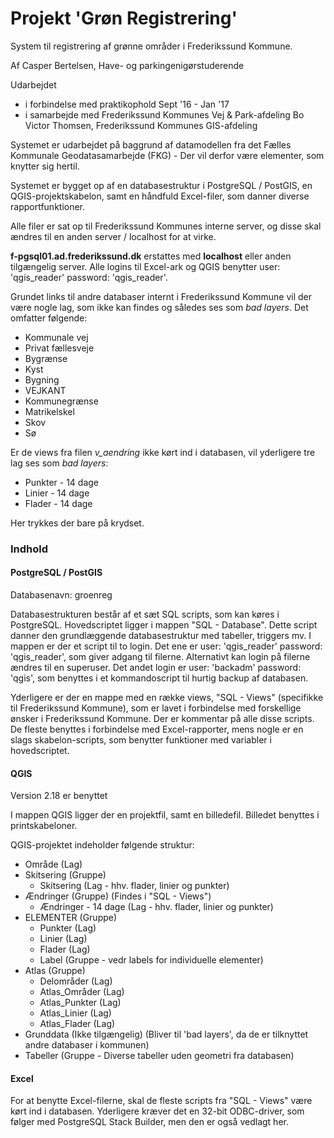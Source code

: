 # Projekt 'Grøn Registrering'
System til registrering af grønne områder i Frederikssund Kommune.


Af Casper Bertelsen, Have- og parkingenigørstuderende

Udarbejdet
- i forbindelse med praktikophold Sept '16 - Jan '17
- i samarbejde med
	Frederikssund Kommunes Vej & Park-afdeling
	Bo Victor Thomsen, Frederikssund Kommunes GIS-afdeling


Systemet er udarbejdet på baggrund af datamodellen fra det Fælles Kommunale Geodatasamarbejde (FKG) - Der vil derfor være elementer, som knytter sig hertil.

Systemet er bygget op af en databasestruktur i PostgreSQL / PostGIS, en QGIS-projektskabelon, samt en håndfuld Excel-filer, som danner diverse rapportfunktioner.

Alle filer er sat op til Frederikssund Kommunes interne server, og disse skal ændres til en anden server / localhost for at virke.

**f-pgsql01.ad.frederikssund.dk** erstattes med **localhost** eller anden tilgængelig server.
Alle logins til Excel-ark og QGIS benytter user: 'qgis_reader' password: 'qgis_reader'.

Grundet links til andre databaser internt i Frederikssund Kommune vil der være nogle lag, som ikke kan findes og således ses som *bad layers*.
Det omfatter følgende:
- Kommunale vej
- Privat fællesveje
- Bygrænse
- Kyst
- Bygning
- VEJKANT
- Kommunegrænse
- Matrikelskel
- Skov
- Sø

Er de views fra filen *v_aendring* ikke kørt ind i databasen, vil yderligere tre lag ses som *bad layers*:
- Punkter - 14 dage
- Linier - 14 dage
- Flader - 14 dage

Her trykkes der bare på krydset.


### Indhold

#### PostgreSQL / PostGIS

Databasenavn: groenreg

Databasestrukturen består af et sæt SQL scripts, som kan køres i PostgreSQL. Hovedscriptet ligger i mappen "SQL - Database".
Dette script danner den grundlæggende databasestruktur med tabeller, triggers mv.
I mappen er der et script til to login. Det ene er user: 'qgis_reader' password: 'qgis_reader', som giver adgang til filerne. Alternativt kan login på filerne ændres til en superuser.
Det andet login er user: 'backadm' password: 'qgis', som benyttes i et kommandoscript til hurtig backup af databasen.

Yderligere er der en mappe med en række views, "SQL - Views" (specifikke til Frederikssund Kommune), som er lavet i forbindelse med forskellige ønsker i Frederikssund Kommune.
Der er kommentar på alle disse scripts. De fleste benyttes i forbindelse med Excel-rapporter, mens nogle er en slags skabelon-scripts, som benytter funktioner med variabler i hovedscriptet.

#### QGIS

Version 2.18 er benyttet

I mappen QGIS ligger der en projektfil, samt en billedefil. Billedet benyttes i printskabeloner.

QGIS-projektet indeholder følgende struktur:
- Område (Lag)
- Skitsering (Gruppe)
  - Skitsering (Lag - hhv. flader, linier og punkter)
- Ændringer (Gruppe) (Findes i "SQL - Views")
  - Ændringer - 14 dage (Lag - hhv. flader, linier og punkter)
- ELEMENTER (Gruppe)
  - Punkter (Lag)
  - Linier (Lag)
  - Flader (Lag)
  - Label (Gruppe - vedr labels for individuelle elementer)
- Atlas (Gruppe)
  - Delområder (Lag)
  - Atlas_Områder (Lag)
  - Atlas_Punkter (Lag)
  - Atlas_Linier (Lag)
  - Atlas_Flader (Lag)
- Grunddata (Ikke tilgængelig) (Bliver til 'bad layers', da de er tilknyttet andre databaser i kommunen)
- Tabeller (Gruppe - Diverse tabeller uden geometri fra databasen)

#### Excel

For at benytte Excel-filerne, skal de fleste scripts fra "SQL - Views" være kørt ind i databasen.
Yderligere kræver det en 32-bit ODBC-driver, som følger med PostgreSQL Stack Builder, men den er også vedlagt her.